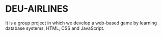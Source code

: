# DEU-AIRLINES
It is a group project in which we develop a web-based game by learning database systems, HTML, CSS and JavaScript.
